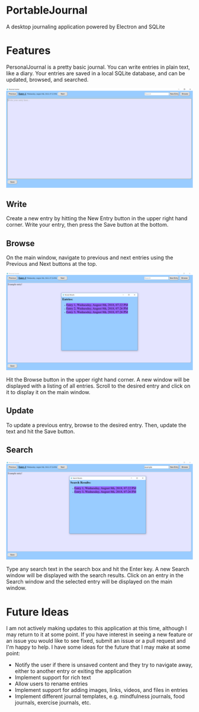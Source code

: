 # PortableJournal
A desktop journaling application powered by Electron and SQLite

# Features
PersonalJournal is a pretty basic journal.  You can write entries in plain text, like a diary.  Your entries are saved in a local SQLite database, and can be updated, browsed, and searched.  

![Main Window](images/main.PNG)

## Write

Create a new entry by hitting the New Entry button in the upper right hand corner.  Write your entry, then press the Save button at the bottom.

## Browse

On the main window, navigate to previous and next entries using the Previous and Next buttons at the top.

![Browse Window](images/browse.PNG)

Hit the Browse button in the upper right hand corner.  A new window will be displayed with a listing of all entries.  Scroll to the desired entry and click on it to display it on the main window.

## Update

To update a previous entry, browse to the desired entry.  Then, update the text and hit the Save button.

## Search

![Save Window](images/save.PNG)

Type any search text in the search box and hit the Enter key.  A new Search window will be displayed with the search results.  Click on an entry in the Search window and the selected entry will be displayed on the main window.

# Future Ideas

I am not actively making updates to this application at this time, although I may return to it at some point.  If you have interest in seeing a new feature or an issue you would like to see fixed, submit an issue or a pull request and I'm happy to help.  I have some ideas for the future that I may make at some point:

- Notify the user if there is unsaved content and they try to navigate away, either to another entry or exiting the application
- Implement support for rich text
- Allow users to rename entries 
- Implement support for adding images, links, videos, and files in entries
- Implement different journal templates, e.g. mindfulness journals, food journals, exercise journals, etc.
